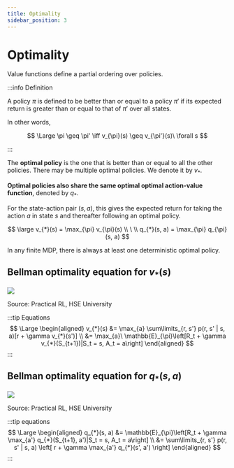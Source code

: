 ```yaml
---
title: Optimality
sidebar_position: 3
---
```


# Optimality

Value functions define a partial ordering over policies.

:::info Definition

A policy $\pi$ is defined to be better than or equal to a policy $\pi'$ if its expected return is greater than or equal to that of $\pi'$ over all states.

In other words,

$$
\Large
\pi \geq \pi' \iff v_{\pi}(s) \geq v_{\pi'}(s)\ \forall s
$$

:::

The **optimal policy** is the one that is better than or equal to all the other policies. There may be multiple optimal policies. We denote it by $v_{*}$.

**Optimal policies also share the same optimal optimal action-value function**, denoted by $q_{*}$. 

For the state-action pair $(s, a)$, this gives the expected return for taking the action $a$ in state $s$ and thereafter following an optimal policy.

$$
\large
v_{*}(s) = \max_{\pi} v_{\pi}(s) \\ \ \\
q_{*}(s, a) = \max_{\pi} q_{\pi}(s, a)
$$

In any finite MDP, there is always at least one deterministic optimal policy.

## Bellman optimality equation for $v_{*}(s)$

![](https://i.imgur.com/himPww0.png)

Source: Practical RL, HSE University

:::tip Equations
$$
\Large
\begin{aligned}
v_{*}(s) &= \max_{a} \sum\limits_{r, s'} p(r, s' | s, a)[r + \gamma v_{*}(s')] \\
         &= \max_{a}\ \mathbb{E}_{\pi}\left[R_t + \gamma v_{*}(S_{t+1})|S_t = s, A_t = a\right]
\end{aligned}
$$
:::

## Bellman optimality equation for $q_{*}(s, a)$

![](https://i.imgur.com/hKpu9YG.png)

Source: Practical RL, HSE University

:::tip equations
$$
\Large
\begin{aligned}
q_{*}(s, a) &= \mathbb{E}_{\pi}\left[R_t + \gamma \max_{a'} q_{*}(S_{t+1}, a')|S_t = s, A_t = a\right] \\
            &= \sum\limits_{r, s'} p(r, s' | s, a) \left[ r + \gamma \max_{a'} q_{*}(s', a') \right]
\end{aligned}
$$
:::
